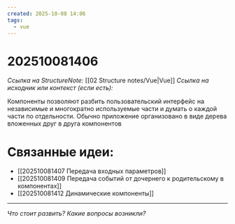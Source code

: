 ```yaml
---
created: 2025-10-08 14:06
tags:
  - vue
---
```

# 202510081406
*Ссылка на StructureNote:* [[02 Structure notes/Vue|Vue]]
*Ссылка на исходник или контекст (если есть):* 

Компоненты позволяют разбить пользовательский интерфейс на независимые и многократно используемые части и думать о каждой части по отдельности. Обычно приложение организовано в виде дерева вложенных друг в друга компонентов
# Связанные идеи:
* [[202510081407 Передача входных параметров]]
* [[202510081409 Передача событий от дочернего к родительскому в компонентах]]
* [[202510081412 Динамические компоненты]]
---

*Что стоит развить? Какие вопросы возникли?*